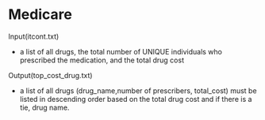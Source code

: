 # Medicare
Input(itcont.txt) 
- a list of all drugs, the total number of UNIQUE individuals who prescribed the medication, and the total drug cost

Output(top_cost_drug.txt) 
- a list of all drugs (drug_name,number of prescribers, total_cost) must be listed in descending order based on the total drug cost and if there is a tie, drug name.
